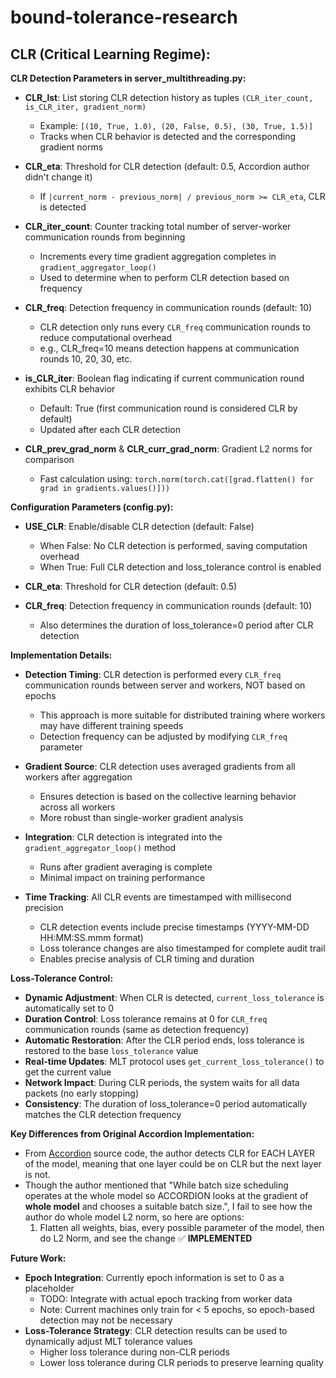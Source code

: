 # bound-tolerance-research

## CLR (Critical Learning Regime):

**CLR Detection Parameters in server_multithreading.py:**

- **CLR_lst**: List storing CLR detection history as tuples `(CLR_iter_count, is_CLR_iter, gradient_norm)`

  - Example: `[(10, True, 1.0), (20, False, 0.5), (30, True, 1.5)]`
  - Tracks when CLR behavior is detected and the corresponding gradient norms
- **CLR_eta**: Threshold for CLR detection (default: 0.5, Accordion author didn't change it)

  - If `|current_norm - previous_norm| / previous_norm >= CLR_eta`, CLR is detected
- **CLR_iter_count**: Counter tracking total number of server-worker communication rounds from beginning

  - Increments every time gradient aggregation completes in `gradient_aggregator_loop()`
  - Used to determine when to perform CLR detection based on frequency
- **CLR_freq**: Detection frequency in communication rounds (default: 10)

  - CLR detection only runs every `CLR_freq` communication rounds to reduce computational overhead
  - e.g., CLR_freq=10 means detection happens at communication rounds 10, 20, 30, etc.
- **is_CLR_iter**: Boolean flag indicating if current communication round exhibits CLR behavior

  - Default: True (first communication round is considered CLR by default)
  - Updated after each CLR detection
- **CLR_prev_grad_norm** & **CLR_curr_grad_norm**: Gradient L2 norms for comparison

  - Fast calculation using: `torch.norm(torch.cat([grad.flatten() for grad in gradients.values()]))`

**Configuration Parameters (config.py):**

- **USE_CLR**: Enable/disable CLR detection (default: False)

  - When False: No CLR detection is performed, saving computation overhead
  - When True: Full CLR detection and loss_tolerance control is enabled
- **CLR_eta**: Threshold for CLR detection (default: 0.5)
- **CLR_freq**: Detection frequency in communication rounds (default: 10)

  - Also determines the duration of loss_tolerance=0 period after CLR detection

**Implementation Details:**

- **Detection Timing**: CLR detection is performed every `CLR_freq` communication rounds between server and workers, NOT based on epochs

  - This approach is more suitable for distributed training where workers may have different training speeds
  - Detection frequency can be adjusted by modifying `CLR_freq` parameter
- **Gradient Source**: CLR detection uses averaged gradients from all workers after aggregation

  - Ensures detection is based on the collective learning behavior across all workers
  - More robust than single-worker gradient analysis
- **Integration**: CLR detection is integrated into the `gradient_aggregator_loop()` method

  - Runs after gradient averaging is complete
  - Minimal impact on training performance
- **Time Tracking**: All CLR events are timestamped with millisecond precision

  - CLR detection events include precise timestamps (YYYY-MM-DD HH:MM:SS.mmm format)
  - Loss tolerance changes are also timestamped for complete audit trail
  - Enables precise analysis of CLR timing and duration

**Loss-Tolerance Control:**

- **Dynamic Adjustment**: When CLR is detected, `current_loss_tolerance` is automatically set to 0
- **Duration Control**: Loss tolerance remains at 0 for `CLR_freq` communication rounds (same as detection frequency)
- **Automatic Restoration**: After the CLR period ends, loss tolerance is restored to the base `loss_tolerance` value
- **Real-time Updates**: MLT protocol uses `get_current_loss_tolerance()` to get the current value
- **Network Impact**: During CLR periods, the system waits for all data packets (no early stopping)
- **Consistency**: The duration of loss_tolerance=0 period automatically matches the CLR detection frequency

**Key Differences from Original Accordion Implementation:**

- From [Accordion](https://github.com/uw-mad-dash/Accordion/) source code, the author detects CLR for EACH LAYER of the model, meaning that one layer could be on CLR but the next layer is not.
- Though the author mentioned that "While batch size scheduling operates at the whole model so ACCORDION looks at the gradient of **whole model** and chooses a suitable batch size.", I fail to see how the author do whole model L2 norm, so here are options:
  1. Flatten all weights, bias, every possible parameter of the model, then do L2 Norm, and see the change ✅ **IMPLEMENTED**

**Future Work:**

- **Epoch Integration**: Currently epoch information is set to 0 as a placeholder
  - TODO: Integrate with actual epoch tracking from worker data
  - Note: Current machines only train for < 5 epochs, so epoch-based detection may not be necessary
- **Loss-Tolerance Strategy**: CLR detection results can be used to dynamically adjust MLT tolerance values
  - Higher loss tolerance during non-CLR periods
  - Lower loss tolerance during CLR periods to preserve learning quality
